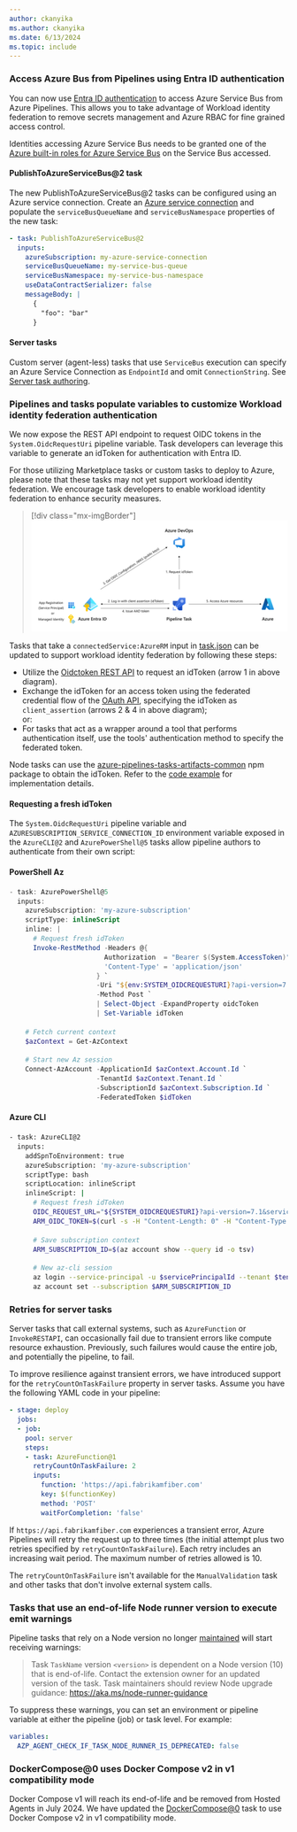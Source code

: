 ```yaml
---
author: ckanyika
ms.author: ckanyika
ms.date: 6/13/2024
ms.topic: include
---
```


### Access Azure Bus from Pipelines using Entra ID authentication

You can now use [Entra ID authentication](https://learn.microsoft.com/azure/service-bus-messaging/service-bus-authentication-and-authorization#microsoft-entra-id) to access Azure Service Bus from Azure Pipelines. This allows you to take advantage of Workload identity federation to remove secrets management and Azure RBAC for fine grained access control.

Identities accessing Azure Service Bus needs to be granted one of the [Azure built-in roles for Azure Service Bus](https://learn.microsoft.com/azure/service-bus-messaging/authenticate-application#azure-built-in-roles-for-azure-service-bus) on the Service Bus accessed.


#### PublishToAzureServiceBus@2 task

The new PublishToAzureServiceBus@2 tasks can be configured using an Azure service connection. Create an [Azure service connection](https://learn.microsoft.com/azure/devops/pipelines/library/connect-to-azure?view=azure-devops&preserve-view=true) and populate the `serviceBusQueueName` and `serviceBusNamespace` properties of the new task:

```yaml
- task: PublishToAzureServiceBus@2
  inputs:
    azureSubscription: my-azure-service-connection
    serviceBusQueueName: my-service-bus-queue
    serviceBusNamespace: my-service-bus-namespace
    useDataContractSerializer: false
    messageBody: |
      {
        "foo": "bar"
      }
```

#### Server tasks

Custom server (agent-less) tasks that use `ServiceBus` execution can specify an Azure Service Connection as `EndpointId` and omit `ConnectionString`. See [Server task authoring](https://github.com/microsoft/azure-pipelines-tasks/blob/master/docs/authoring/servertaskauthoring.md#server-task-authoring).

### Pipelines and tasks populate variables to customize Workload identity federation authentication

We now expose the REST API endpoint to request OIDC tokens in the `System.OidcRequestUri` pipeline variable. Task developers can leverage this variable to generate an idToken for authentication with Entra ID.

For those utilizing Marketplace tasks or custom tasks to deploy to Azure, please note that these tasks may not yet support workload identity federation. We encourage task developers to enable workload identity federation to enhance security measures.

> [!div class="mx-imgBorder"]
> ![Screenshot of oidc collaboration.](../../media/240-pipelines-01.png "Screenshot of oidc collaboration")


Tasks that take a `connectedService:AzureRM` input in [task.json](https://learn.microsoft.com/azure/devops/extend/develop/integrate-build-task?view=azure-devops#custom-build-task-json) can be updated to support workload identity federation by following these steps:

*  Utilize the [Oidctoken REST API](/azure/devops/distributedtask/oidctoken/create?view=azure-devops-rest-7.1&preserve-view=true) to request an idToken (arrow 1 in above diagram).
*   Exchange the idToken for an access token using the federated credential flow of the [OAuth API](/azure/active-directory/develop/v2-oauth2-client-creds-grant-flow#third-case-access-token-request-with-a-federated-credential), specifying the idToken as `client_assertion` (arrows 2 & 4 in above diagram);  
    or:
*   For tasks that act as a wrapper around a tool that performs authentication itself, use the tools' authentication method to specify the federated token.

Node tasks can use the [azure-pipelines-tasks-artifacts-common](https://www.npmjs.com/package/azure-pipelines-tasks-artifacts-common?activeTab=explore) npm package to obtain the idToken. Refer to the [code example](https://github.com/microsoft/azure-pipelines-terraform/blob/main/Tasks/TerraformTask/TerraformTaskV4/src/id-token-generator.ts) for implementation details.


#### Requesting a fresh idToken

The `System.OidcRequestUri` pipeline variable and `AZURESUBSCRIPTION_SERVICE_CONNECTION_ID` environment variable exposed in the `AzureCLI@2` and `AzurePowerShell@5` tasks allow pipeline authors to authenticate from their own script:

#### PowerShell Az

```powershell
- task: AzurePowerShell@5
  inputs:
    azureSubscription: 'my-azure-subscription'
    scriptType: inlineScript
    inline: |        
      # Request fresh idToken
      Invoke-RestMethod -Headers @{
                        Authorization  = "Bearer $(System.AccessToken)"
                        'Content-Type' = 'application/json'
                      } `
                      -Uri "${env:SYSTEM_OIDCREQUESTURI}?api-version=7.1&serviceConnectionId=${env:AZURESUBSCRIPTION_SERVICE_CONNECTION_ID}" `
                      -Method Post `
                      | Select-Object -ExpandProperty oidcToken
                      | Set-Variable idToken

    # Fetch current context
    $azContext = Get-AzContext

    # Start new Az session
    Connect-AzAccount -ApplicationId $azContext.Account.Id `
                      -TenantId $azContext.Tenant.Id `
                      -SubscriptionId $azContext.Subscription.Id `
                      -FederatedToken $idToken
```

#### Azure CLI

```bash
- task: AzureCLI@2
  inputs:
    addSpnToEnvironment: true
    azureSubscription: 'my-azure-subscription'
    scriptType: bash
    scriptLocation: inlineScript
    inlineScript: |
      # Request fresh idToken
      OIDC_REQUEST_URL="${SYSTEM_OIDCREQUESTURI}?api-version=7.1&serviceConnectionId=${AZURESUBSCRIPTION_SERVICE_CONNECTION_ID}"
      ARM_OIDC_TOKEN=$(curl -s -H "Content-Length: 0" -H "Content-Type: application/json" -H "Authorization: Bearer $(System.AccessToken)" -X POST $OIDC_REQUEST_URL | jq -r '.oidcToken')

      # Save subscription context
      ARM_SUBSCRIPTION_ID=$(az account show --query id -o tsv)

      # New az-cli session
      az login --service-principal -u $servicePrincipalId --tenant $tenantId --allow-no-subscriptions --federated-token $ARM_OIDC_TOKEN
      az account set --subscription $ARM_SUBSCRIPTION_ID
```

### Retries for server tasks

Server tasks that call external systems, such as `AzureFunction` or `InvokeRESTAPI`, can occasionally fail due to transient errors like compute resource exhaustion. Previously, such failures would cause the entire job, and potentially the pipeline, to fail. 

To improve resilience against transient errors, we have introduced support for the `retryCountOnTaskFailure` property in server tasks. Assume you have the following YAML code in your pipeline:

```yml
- stage: deploy
  jobs:
  - job:
    pool: server
    steps:
    - task: AzureFunction@1
      retryCountOnTaskFailure: 2
      inputs:
        function: 'https://api.fabrikamfiber.com'
        key: $(functionKey)
        method: 'POST'
        waitForCompletion: 'false'
```

If `https://api.fabrikamfiber.com` experiences a transient error, Azure Pipelines will retry the request up to three times (the initial attempt plus two retries specified by `retryCountOnTaskFailure`). Each retry includes an increasing wait period. The maximum number of retries allowed is 10. 

The `retryCountOnTaskFailure` isn't available for the `ManualValidation` task and other tasks that don't involve external system calls.

### Tasks that use an end-of-life Node runner version to execute emit warnings

Pipeline tasks that rely on a Node version no longer [maintained](https://nodejs.org/en/about/previous-releases) will start receiving warnings:

> Task `TaskName` version `<version>` is dependent on a Node version (10) that is end-of-life. Contact the extension owner for an updated version of the task. Task maintainers should review Node upgrade guidance: https://aka.ms/node-runner-guidance

To suppress these warnings, you can set an environment or pipeline variable at either the pipeline (job) or task level. For example:

```yaml
variables:
  AZP_AGENT_CHECK_IF_TASK_NODE_RUNNER_IS_DEPRECATED: false
```

### DockerCompose@0 uses Docker Compose v2 in v1 compatibility mode

Docker Compose v1 will reach its end-of-life and be removed from Hosted Agents in July 2024. We have updated the [DockerCompose@0](https://learn.microsoft.com/azure/devops/pipelines/tasks/reference/docker-compose-v0?view=azure-pipelines) task to use Docker Compose v2 in v1 compatibility mode.
